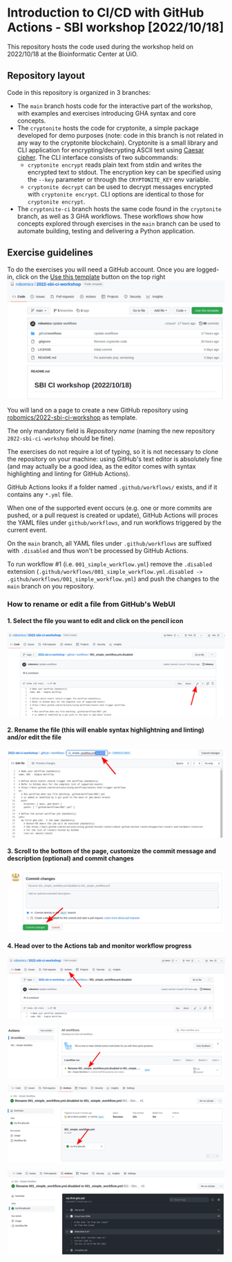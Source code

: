 # Introduction to CI/CD with GitHub Actions - SBI workshop \[2022/10/18\]

This repository hosts the code used during the workshop held on 2022/10/18 at the Bioinformatic Center at UiO.

## Repository layout
Code in this repository is organized in 3 branches:
- The `main` branch hosts code for the interactive part of the workshop, with examples and exercises introducing GHA syntax and core concepts.
- The `cryptonite` hosts the code for cryptonite, a simple package developed for demo purposes (note: code in this branch is not related in any way to the cryptonite blockchain). 
  Cryptonite is a small library and CLI application for encrypting/decrypting ASCII text using [Caesar cipher](https://en.wikipedia.org/wiki/Caesar_cipher).
  The CLI interface consists of two subcommands:
  - `cryptonite encrypt` reads plain text from stdin and writes the encrypted text to stdout. 
    The encryption key can be specified using the `--key` parameter or through the `CRYPTONITE_KEY` env variable.
  - `cryptonite decrypt` can be used to decrypt messages encrypted with `cryptonite encrypt`.
     CLI options are identical to those for `cryptonite encrypt`.
- The `cryptonite-ci` branch hosts the same code found in the `cryptonite` branch, as well as 3 GHA workflows.
  These workflows show how concepts explored through exercises in the `main` branch can be used to automate building, testing and delivering a Python application.

## Exercise guidelines
To do the exercises you will need a GitHub account.
Once you are logged-in, click on the [Use this template](https://github.com/robomics/2022-sbi-ci-workshop/generate) button on the top right
![img1.jpg](.readme-assets/img1.jpg)

You will land on a page to create a new GitHub repository using [robomics/2022-sbi-ci-workshop](https://github.com/robomics/2022-sbi-ci-workshop) as template.

The only mandatory field is _Repository name_ (naming the new repository `2022-sbi-ci-workshop` should be fine).

The exercises do not require a lot of typing, so it is not necessary to clone the repository on your machine: using GitHub's text editor is absolutely fine
(and may actually be a good idea, as the editor comes with syntax highlighting and linting for GitHub Actions).

GitHub Actions looks if a folder named `.github/workflows/` exists, and if it contains any `*.yml` file.

When one of the supported event occurs (e.g. one or more commits are pushed, or a pull request is created or update), GitHub Actions will proces the YAML files under
`github/workflows`, and run workflows triggered by the current event.

On the `main` branch, all YAML files under `.github/workflows` are suffixed with `.disabled` and thus
won't be processed by GitHub Actions.

To run workflow #1 (i.e. `001_simple_workflow.yml`) remove the `.disabled` extension (`.github/workflows/001_simple_workflow.yml.disabled -> .github/workflows/001_simple_workflow.yml`)
and push the changes to the `main` branch on you repository.

### How to rename or edit a file from GitHub's WebUI

#### 1. Select the file you want to edit and click on the pencil icon
![img2.jpg](.readme-assets/img2.jpg)

#### 2. Rename the file (this will enable syntax highlightning and linting) and/or edit the file
![img3.jpg](.readme-assets/img3.jpg)

#### 3. Scroll to the bottom of the page, customize the commit message and description (optional) and commit changes
![img4.jpg](.readme-assets/img4.jpg)

#### 4. Head over to the Actions tab and monitor workflow progress
![img5.jpg](.readme-assets/img5.jpg)

![img6.jpg](.readme-assets/img6.jpg)

![img7.jpg](.readme-assets/img7.jpg)

![img8.jpg](.readme-assets/img8.jpg)
